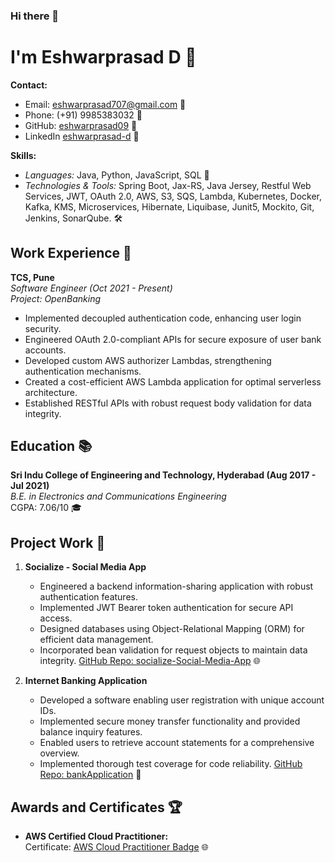 ### Hi there 👋

<!--
**eshwarprasad09/eshwarprasad09** is a ✨ _special_ ✨ repository because its `README.md` (this file) appears on your GitHub profile.

Here are some ideas to get you started:

- 🔭 I’m currently working on ...
- 🌱 I’m currently learning ...
- 👯 I’m looking to collaborate on ...
- 🤔 I’m looking for help with ...
- 💬 Ask me about ...
- 📫 How to reach me: ...
- 😄 Pronouns: ...
- ⚡ Fun fact: ...
-->
# I'm Eshwarprasad D 🚀

**Contact:**  
- Email: eshwarprasad707@gmail.com 📧  
- Phone: (+91) 9985383032 📱  
- GitHub: [eshwarprasad09](https://github.com/eshwarprasad09) 🐙  
- LinkedIn [eshwarprasad-d](https://www.linkedin.com/in/eshwarprasad-d) 👔

**Skills:**  
- *Languages:* Java, Python, JavaScript, SQL 🚀  
- *Technologies & Tools:* Spring Boot, Jax-RS, Java Jersey, Restful Web Services, JWT, OAuth 2.0, AWS, S3, SQS, Lambda, Kubernetes, Docker, Kafka, KMS, Microservices, Hibernate, Liquibase, Junit5, Mockito, Git, Jenkins, SonarQube. 🛠️

## Work Experience 🏢

**TCS, Pune**  
*Software Engineer (Oct 2021 - Present)*  
*Project: OpenBanking*
- Implemented decoupled authentication code, enhancing user login security.
- Engineered OAuth 2.0-compliant APIs for secure exposure of user bank accounts.
- Developed custom AWS authorizer Lambdas, strengthening authentication mechanisms.
- Created a cost-efficient AWS Lambda application for optimal serverless architecture.
- Established RESTful APIs with robust request body validation for data integrity.

## Education 📚

**Sri Indu College of Engineering and Technology, Hyderabad (Aug 2017 - Jul 2021)**  
*B.E. in Electronics and Communications Engineering*  
CGPA: 7.06/10 🎓

## Project Work 🚀

1. **Socialize - Social Media App**  
   - Engineered a backend information-sharing application with robust authentication features.
   - Implemented JWT Bearer token authentication for secure API access.
   - Designed databases using Object-Relational Mapping (ORM) for efficient data management.
   - Incorporated bean validation for request objects to maintain data integrity.
   [GitHub Repo: socialize-Social-Media-App](https://github.com/eshwarprasad09/socialize-Social-Media-App) 🌐

2. **Internet Banking Application**  
   - Developed a software enabling user registration with unique account IDs.
   - Implemented secure money transfer functionality and provided balance inquiry features.
   - Enabled users to retrieve account statements for a comprehensive overview.
   - Implemented thorough test coverage for code reliability.
   [GitHub Repo: bankApplication](https://github.com/eshwarprasad09/bankApplication) 🏦

## Awards and Certificates 🏆

- **AWS Certified Cloud Practitioner:**  
  Certificate: [AWS Cloud Practitioner Badge](www.credly.com/badges) 🌐
